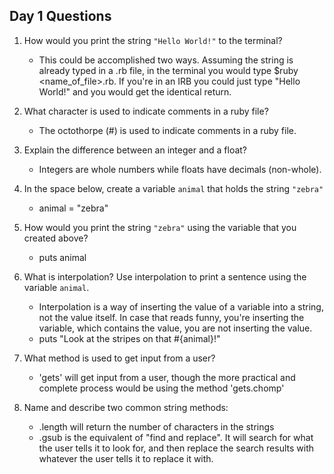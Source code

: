 ## Day 1 Questions

1. How would you print the string `"Hello World!"` to the terminal?
   - This could be accomplished two ways. Assuming the string is already typed in a .rb file, in the terminal you would type $ruby <name_of_file>.rb. If you're in an IRB you could just type "Hello World!" and you would get the identical return.

1. What character is used to indicate comments in a ruby file?
   - The octothorpe (#) is used to indicate comments in a ruby file.

1. Explain the difference between an integer and a float?
   - Integers are whole numbers while floats have decimals (non-whole).

1. In the space below, create a variable `animal` that holds the string `"zebra"`
   - animal = "zebra"

1. How would you print the string `"zebra"` using the variable that you created above?
   - puts animal

1. What is interpolation? Use interpolation to print a sentence using the variable `animal`.
   - Interpolation is a way of inserting the value of a variable into a string, not the value itself. In case that reads funny, you're inserting the variable, which contains the value, you are not inserting the value.
   - puts "Look at the stripes on that #{animal}!"

1. What method is used to get input from a user?
   - 'gets' will get input from a user, though the more practical and complete process would be using the method 'gets.chomp'

1. Name and describe two common string methods:
   - .length will return the number of characters in the strings
   - .gsub is the equivalent of "find and replace". It will search for what the user tells it to look for, and then replace the search results with whatever the user tells it to replace it with.
